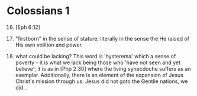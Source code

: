 # Colossians 1


16) [Eph 6:12]


18) "firstborn" in the sense of stature; literally in the sense the He raised of His own volition and power.


24) what could be lacking?  This word is 'hysterema' which a sense of poverty - it is what we lack being those who 'have not seen and yet believe'; it is as in [Php 2:30] where the living synecdoche suffers as an exemplar.
    Additionally, there is an element of the expansion of Jesus Christ's mission through us: Jesus did not goto the Gentile nations, we did...
    
